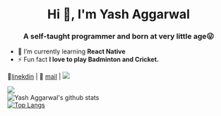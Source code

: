 <h1 align="center">Hi 👋, I'm Yash Aggarwal</h1>
<h3 align="center">A self-taught programmer and born at very little age😜</h3>

- 🌱 I’m currently learning **React Native**
- ⚡ Fun fact **I love to play Badminton and Cricket.**

👔[linekdin](https://www.linkedin.com/in/yash-aggarwal-4a1a46217/) | 📧 [mail](mailto:yash.agg2000@gmail.com) | ![](https://komarev.com/ghpvc/?username=yashaggarwal03&color=blue)


<img align="left" src="https://github-readme-streak-stats.herokuapp.com/?user=yashaggarwal03&theme=dark" /></br>
![Yash Aggarwal's github stats](https://github-readme-stats.vercel.app/api?username=yashaggarwal03&show_icons=true&theme=radical&count_private=true)</br>
[![Top Langs](https://github-readme-stats.vercel.app/api/top-langs/?username=yashaggarwal03&theme=radical)](https://github.com/yashaggarwal03/github-readme-stats)
